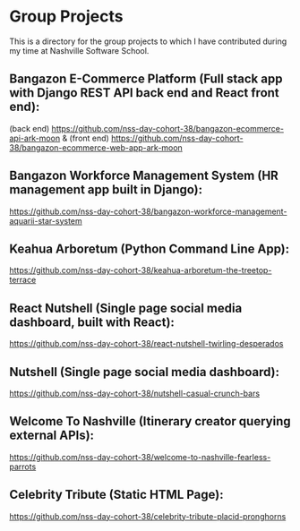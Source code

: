 # Group Projects

This is a directory for the group projects to which I have contributed during my time at Nashville Software School.

## Bangazon E-Commerce Platform (Full stack app with Django REST API back end and React front end): 
(back end) https://github.com/nss-day-cohort-38/bangazon-ecommerce-api-ark-moon & (front end) https://github.com/nss-day-cohort-38/bangazon-ecommerce-web-app-ark-moon

## Bangazon Workforce Management System (HR management app built in Django):
https://github.com/nss-day-cohort-38/bangazon-workforce-management-aquarii-star-system

## Keahua Arboretum (Python Command Line App):
https://github.com/nss-day-cohort-38/keahua-arboretum-the-treetop-terrace

## React Nutshell (Single page social media dashboard, built with React):
https://github.com/nss-day-cohort-38/react-nutshell-twirling-desperados

## Nutshell (Single page social media dashboard):
https://github.com/nss-day-cohort-38/nutshell-casual-crunch-bars

## Welcome To Nashville (Itinerary creator querying external APIs): 
https://github.com/nss-day-cohort-38/welcome-to-nashville-fearless-parrots

## Celebrity Tribute (Static HTML Page): 
https://github.com/nss-day-cohort-38/celebrity-tribute-placid-pronghorns